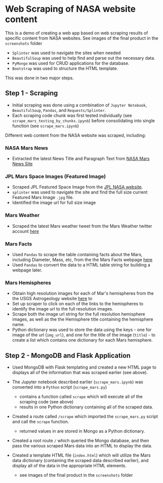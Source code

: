 # Web Scraping of NASA website content

This is a demo of creating a web app based on web scraping results of specific content from NASA websites.
See images of the final product in the `screenshots` folder

* `Splinter` was used to navigate the sites when needed
* `BeautifulSoup` was used to help find and parse out the necessary data.
* `PyMongo` was used for CRUD applications for the database. 
* `Bootstrap` was used to structure the HTML template.

This was done in two major steps.

## Step 1 - Scraping

* Initial scraping was done using a combination of  `Jupyter Notebook`, `BeautifulSoup`, `Pandas`, and `Requests/Splinter`.
* Each scraping code chunk was first tested individually (see `scrape_mars_testing_by_chunks.ipynb`) before consolidating into single function (see `scrape_mars.ipynb`)

Different web content from the NASA website was scraped, including:

### NASA Mars News

* Extracted the latest News Title and Paragraph Text from [NASA Mars News Site](https://mars.nasa.gov/news/)

### JPL Mars Space Images (Featured Image)

* Scraped JPL Featured Space Image from the [JPL NASA website](https://www.jpl.nasa.gov/spaceimages/?search=&category=Mars).
 * `splinter` was used to navigate the site and find the full size current Featured Mars Image `.jpg` file. 
 * Identified the image url for full size image

### Mars Weather

* Scraped the latest Mars weather tweet from the Mars Weather twitter account [here](https://twitter.com/marswxreport?lang=en)

### Mars Facts

* Used `Pandas` to scrape the table containing facts about the Mars, including Diameter, Mass, etc, from the the Mars Facts webpage [here](https://space-facts.com/mars/)  
* Used `Pandas` to convert the data to a HTML table string for building a webpage later.

### Mars Hemispheres

* Obtain high resolution images for each of Mar's hemispheres from the the USGS Astrogeology website [here](https://astrogeology.usgs.gov/search/results?q=hemisphere+enhanced&k1=target&v1=Mars) to 
* Set up scraper to click on each of the links to the hemispheres to identify the image url to the full resolution images.
* Scrape both the image url string for the full resolution hemisphere images, as well as the the Hemisphere title containing the hemisphere name. 
* Python dictionary was used to store the data using the keys - one for image of the url (`img_url`), and one for the title of the image (`title`) - to create a list which contains one dictionary for each Mars hemisphere.


## Step 2 - MongoDB and Flask Application

* Used MongoDB with Flask templating and created a new HTML page to displays all of the information that was scraped earlier (see above).

* The Jupyter notebook described earlier (`scrape_mars.ipynb`) was converted into a `Python` script (`scrape_mars.py`) 
  * contains a function called `scrape` which will execute all of the scraping code (see above)
  * results in one Python dictionary containing all of the scraped data.

* Created a route called `/scrape` which imported the `scrape_mars.py` script and call the `scrape` function.
  * returned values in are stored in Mongo as a Python dictionary.

* Created a root route `/` which queried the Mongo database, and then pass the various scraped Mars data into an HTML to display the data.

* Created a template HTML file (`index.html`) which will utilize the Mars data dictionary (containing the scraped data described earlier), and display all of the data in the appropriate HTML elements. 
  * see images of the final product in the `screenshots` folder

